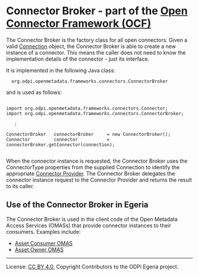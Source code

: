 <!-- SPDX-License-Identifier: CC-BY-4.0 -->
<!-- Copyright Contributors to the ODPi Egeria project. -->

# Connector Broker - part of the [Open Connector Framework (OCF)](../..)

The Connector Broker is the factory class for all open connectors.
Given a valid [Connection](connection.md) object, the
Connector Broker is able to create a new instance of a connector.
This means the caller does not need to know the implementation
details of the connector - just its interface.

It is implemented in the following Java class:

```
  org.odpi.openmetadata.frameworks.connectors.ConnectorBroker
```

and is used as follows:

```

import org.odpi.openmetadata.frameworks.connectors.Connector;
import org.odpi.openmetadata.frameworks.connectors.ConnectorBroker;

   :
   
ConnectorBroker   connectorBroker     = new ConnectorBroker();
Connector         connector           = connectorBroker.getConnector(connection);
  
```

When the connector instance is requested, the Connector Broker uses the ConnectorType properties
from the supplied Connection to identify the appropriate [Connector Provider](connector-provider.md).
The Connector Broker delegates the connector instance request to the Connector Provider and returns
the result to its caller.

## Use of the Connector Broker in Egeria

The Connector Broker is used in the client code of the Open Metadata Access Services (OMASs) that provide
connector instances to their consumers.  Examples include:

* [Asset Consumer OMAS](../../../access-services/asset-consumer/README.md)
* [Asset Owner OMAS](../../../access-services/asset-owner/README.md)


----
License: [CC BY 4.0](https://creativecommons.org/licenses/by/4.0/),
Copyright Contributors to the ODPi Egeria project.